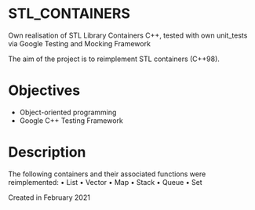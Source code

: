 # STL_CONTAINERS
Own realisation of STL Library Containers C++, tested with own unit_tests via Google Testing and Mocking Framework 

The aim of the project is to reimplement STL containers (C++98).

 # Objectives

 - Object-oriented programming 
 - Google C++ Testing Framework

 # Description
 The following containers and their associated functions were reimplemented: 
 • List
 • Vector
 • Map
 • Stack 
 • Queue
 • Set


Created in February 2021
